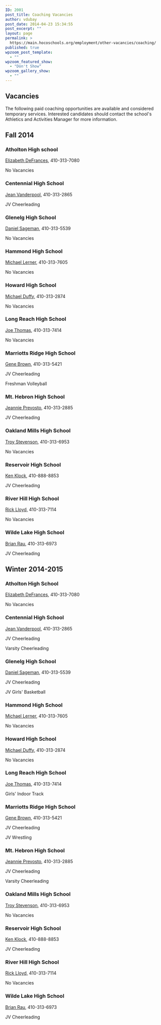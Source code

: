 ```yaml
---
ID: 2001
post_title: Coaching Vacancies
author: vdubay
post_date: 2014-04-23 15:34:55
post_excerpt: ""
layout: page
permalink: >
  https://main.hocoschools.org/employment/other-vacancies/coaching/
published: true
wpzoom_post_template:
  - ""
wpzoom_featured_show:
  - "Don't Show"
wpzoom_gallery_show:
  - ""
---
```

<h2>Vacancies</h2>
<p>The following paid coaching opportunities are available and considered temporary services. Interested candidates should contact the school's Athletics and Activities Manager for more information.</p>

<h2>Fall 2014</h2>

<h3>Atholton High school</h3>
<p><a href="mailto:Elizabeth_DeFrances@hcpss.org?subject=coaching opportunities inquiry">Elizabeth DeFrances</a>, 410-313-7080</p>
<p>No Vacancies</p>

<h3>Centennial High School</h3>
<p><a href="mailto:jean_vanderpool@hcpss.org?subject=coaching opportunities inquiry">Jean Vanderpool</a>, 410-313-2865</p>
<p>JV Cheerleading</p>

<h3>Glenelg High School</h3>
<p><a href="mailto:daniel_sageman@hcpss.org">Daniel Sageman,</a> 410-313-5539</p>
<p>No Vacancies</p>

<h3>Hammond High School</h3>
<p><a href="mailto:michael_lerner@hcpss.org">Michael Lerner</a>, 410-313-7605</p>
<p>No Vacancies</p>

<h3>Howard High School</h3>
<p><a href="mailto:michael_duffy@hcpss.org?subject=coaching opportunities inquiry">Michael Duffy</a>, 410-313-2874</p>
<p>No Vacancies</p>

<h3>Long Reach High School</h3>
<p><a href="mailto:joseph_thomas@hcpss.org?subject=coaching opportunities inquiry">Joe Thomas</a>, 410-313-7414</p>
<p>No Vacancies</p>

<h3>Marriotts Ridge High School</h3>
<p><a href="mailto:gene_brown@hcpss.org?subject=coaching opportunities inquiry">Gene Brown</a>, 410-313-5421</p> 
<p>JV Cheerleading</p>
<p>Freshman Volleyball</p>

<h3>Mt. Hebron High School</h3>
<p><a href="mailto:jean_prevosto@hcpss.org?subject=coaching opportunities inquiry">Jeannie Prevosto</a>, 410-313-2885</p>
<p>JV Cheerleading</p>

<h3>Oakland Mills High School</h3>
<p><a href="mailto:troy_stevenson@hcpss.org?subject=coaching opportunities inquiry">Troy Stevenson</a>, 410-313-6953</p>
<p>No Vacancies</p>

<h3>Reservoir High School</h3>
<p><a href="mailto:kenneth_klock@hcpss.org?subject=coaching opportunities inquiry">Ken Klock,</a> 410-888-8853</p>
<p>JV Cheerleading</p>

<h3>River Hill High School</h3>
<p><a href="mailto:rick_lloyd@hcpss.org?subject=coaching opportunities inquiry">Rick Lloyd,</a> 410-313-7114</p>
<p>No Vacancies</p>

<h3>Wilde Lake High School</h3>
<p><a href="mailto:brian_rau@hcpss.org">Brian Rau,</a> 410-313-6973</p>
<p>JV Cheerleading</p>

<h2>Winter 2014-2015</h2>

<h3>Atholton High School</h3>
<p><a href="mailto:Elizabeth_DeFrances@hcpss.org?subject=coaching opportunities inquiry">Elizabeth DeFrances</a>, 410-313-7080</p>
<p>No Vacancies</p>

<h3>Centennial High School</h3>
<p><a href="mailto:jean_vanderpool@hcpss.org?subject=coaching opportunities inquiry">Jean Vanderpool</a>, 410-313-2865</p>
<p>JV Cheerleading</p>
<p>Varsity Cheerleading</p>

<h3>Glenelg High School</h3>
<p><a href="mailto:daniel_sageman@hcpss.org">Daniel Sageman,</a> 410-313-5539</p>
<p>JV Cheerleading</p>
<p>JV Girls' Basketball</p>

<h3>Hammond High School</h3>
<p><a href="mailto:michael_lerner@hcpss.org">Michael Lerner</a>, 410-313-7605</p>
<p>No Vacancies</p>

<h3>Howard High School</h3>
<p><a href="mailto:michael_duffy@hcpss.org?subject=coaching opportunities inquiry">Michael Duffy</a>, 410-313-2874</p>
<p>No Vacancies</p>

<h3>Long Reach High School</h3>
<p><a href="mailto:joseph_thomas@hcpss.org?subject=coaching opportunities inquiry">Joe Thomas</a>, 410-313-7414</p>
<p>Girls' Indoor Track</p>

<h3>Marriotts Ridge High School</h3>
<p><a href="mailto:gene_brown@hcpss.org?subject=coaching opportunities inquiry">Gene Brown</a>, 410-313-5421</p>
<p>JV Cheerleading</p>
<p>JV Wrestling</p>

<h3>Mt. Hebron High School</h3>
<p><a href="mailto:jean_prevosto@hcpss.org?subject=coaching opportunities inquiry">Jeannie Prevosto</a>, 410-313-2885</p>
<p>JV Cheerleading</p>
<p>Varsity Cheerleading</p>

<h3>Oakland Mills High School</h3>
<p><a href="mailto:troy_stevenson@hcpss.org?subject=coaching opportunities inquiry">Troy Stevenson</a>, 410-313-6953</p>
<p>No Vacancies</p>

<h3>Reservoir High School</h3>
<p><a href="mailto:kenneth_klock@hcpss.org?subject=coaching opportunities inquiry">Ken Klock,</a> 410-888-8853</p>
<p>JV Cheerleading</p>

<h3>River Hill High School</h3>
<p><a href="mailto:rick_lloyd@hcpss.org?subject=coaching opportunities inquiry">Rick Lloyd,</a> 410-313-7114</p>
<p>No Vacancies</p>

<h3>Wilde Lake High School</h3>
<p><a href="mailto:brian_rau@hcpss.org">Brian Rau,</a> 410-313-6973</p>
<p>JV Cheerleading</p>